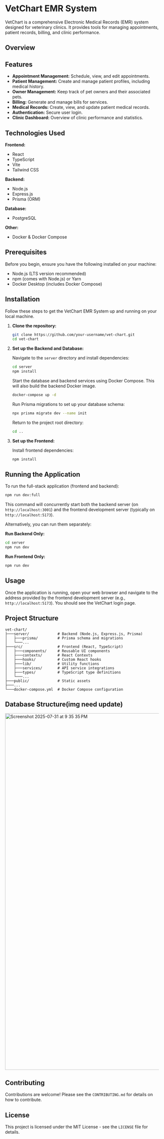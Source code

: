 # VetChart EMR System

VetChart is a comprehensive Electronic Medical Records (EMR) system designed for veterinary clinics. It provides tools for managing appointments, patient records, billing, and clinic performance.

## Overview



## Features

-   **Appointment Management:** Schedule, view, and edit appointments.
-   **Patient Management:** Create and manage patient profiles, including medical history.
-   **Owner Management:** Keep track of pet owners and their associated pets.
-   **Billing:** Generate and manage bills for services.
-   **Medical Records:** Create, view, and update patient medical records.
-   **Authentication:** Secure user login.
-   **Clinic Dashboard:** Overview of clinic performance and statistics.

## Technologies Used

**Frontend:**

-   React
-   TypeScript
-   Vite
-   Tailwind CSS

**Backend:**

-   Node.js
-   Express.js
-   Prisma (ORM)

**Database:**

-   PostgreSQL

**Other:**

-   Docker & Docker Compose

## Prerequisites

Before you begin, ensure you have the following installed on your machine:

-   Node.js (LTS version recommended)
-   npm (comes with Node.js) or Yarn
-   Docker Desktop (includes Docker Compose)

## Installation

Follow these steps to get the VetChart EMR System up and running on your local machine.

1.  **Clone the repository:**

    ```bash
    git clone https://github.com/your-username/vet-chart.git
    cd vet-chart
    ```

2.  **Set up the Backend and Database:**

    Navigate to the `server` directory and install dependencies:

    ```bash
    cd server
    npm install
    ```

    Start the database and backend services using Docker Compose. This will also build the backend Docker image.

    ```bash
    docker-compose up -d
    ```

    Run Prisma migrations to set up your database schema:

    ```bash
    npx prisma migrate dev --name init
    ```

    Return to the project root directory:

    ```bash
    cd ..
    ```

3.  **Set up the Frontend:**

    Install frontend dependencies:

    ```bash
    npm install
    ```

## Running the Application

To run the full-stack application (frontend and backend):

```bash
npm run dev:full
```

This command will concurrently start both the backend server (on `http://localhost:3001`) and the frontend development server (typically on `http://localhost:5173`).

Alternatively, you can run them separately:

**Run Backend Only:**

```bash
cd server
npm run dev
```

**Run Frontend Only:**

```bash
npm run dev
```

## Usage

Once the application is running, open your web browser and navigate to the address provided by the frontend development server (e.g., `http://localhost:5173`). You should see the VetChart login page.

## Project Structure

```
vet-chart/
├───server/             # Backend (Node.js, Express.js, Prisma)
│   ├───prisma/         # Prisma schema and migrations
│   └───...
├───src/                # Frontend (React, TypeScript)
│   ├───components/     # Reusable UI components
│   ├───contexts/       # React Contexts
│   ├───hooks/          # Custom React hooks
│   ├───lib/            # Utility functions
│   ├───services/       # API service integrations
│   ├───types/          # TypeScript type definitions
│   └───...
├───public/             # Static assets
├───...
└───docker-compose.yml  # Docker Compose configuration
```
## Database Structure(img need update)
<img width="1085" height="1168" alt="Screenshot 2025-07-31 at 9 35 35 PM" src="https://github.com/user-attachments/assets/22581ff2-84d5-4747-bd71-33e28c387163" />


## Contributing

Contributions are welcome! Please see the `CONTRIBUTING.md` for details on how to contribute.

## License

This project is licensed under the MIT License - see the `LICENSE` file for details.
